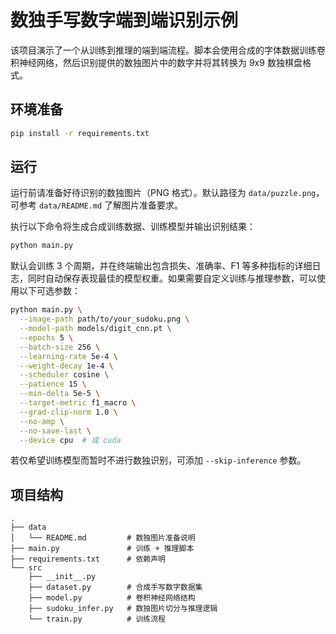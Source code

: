 # 数独手写数字端到端识别示例

该项目演示了一个从训练到推理的端到端流程。脚本会使用合成的字体数据训练卷积神经网络，然后识别提供的数独图片中的数字并将其转换为 9x9 数独棋盘格式。

## 环境准备

```bash
pip install -r requirements.txt
```

## 运行

运行前请准备好待识别的数独图片（PNG 格式）。默认路径为 `data/puzzle.png`，可参考 `data/README.md` 了解图片准备要求。

执行以下命令将生成合成训练数据、训练模型并输出识别结果：

```bash
python main.py
```

默认会训练 3 个周期，并在终端输出包含损失、准确率、F1 等多种指标的详细日志，同时自动保存表现最佳的模型权重。如果需要自定义训练与推理参数，可以使用以下可选参数：

```bash
python main.py \
  --image-path path/to/your_sudoku.png \
  --model-path models/digit_cnn.pt \
  --epochs 5 \
  --batch-size 256 \
  --learning-rate 5e-4 \
  --weight-decay 1e-4 \
  --scheduler cosine \
  --patience 15 \
  --min-delta 5e-5 \
  --target-metric f1_macro \
  --grad-clip-norm 1.0 \
  --no-amp \
  --no-save-last \
  --device cpu  # 或 cuda
```

若仅希望训练模型而暂时不进行数独识别，可添加 `--skip-inference` 参数。

## 项目结构

```
.
├── data
│   └── README.md         # 数独图片准备说明
├── main.py               # 训练 + 推理脚本
├── requirements.txt      # 依赖声明
└── src
    ├── __init__.py
    ├── dataset.py        # 合成手写数字数据集
    ├── model.py          # 卷积神经网络结构
    ├── sudoku_infer.py   # 数独图片切分与推理逻辑
    └── train.py          # 训练流程
```
